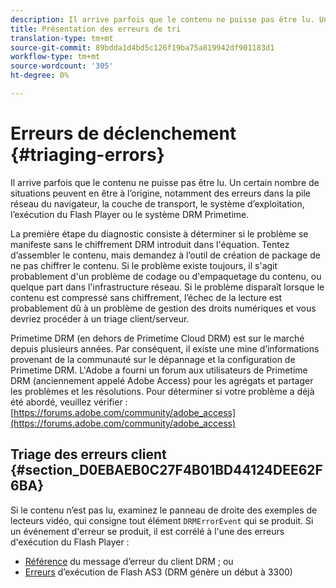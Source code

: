 ```yaml
---
description: Il arrive parfois que le contenu ne puisse pas être lu. Un certain nombre de situations peuvent en être à l’origine, notamment des erreurs dans la pile réseau du navigateur, la couche de transport, le système d’exploitation, l’exécution du Flash Player ou le système DRM Primetime.
title: Présentation des erreurs de tri
translation-type: tm+mt
source-git-commit: 89bdda1d4bd5c126f19ba75a819942df901183d1
workflow-type: tm+mt
source-wordcount: '305'
ht-degree: 0%

---
```



# Erreurs de déclenchement {#triaging-errors}

Il arrive parfois que le contenu ne puisse pas être lu. Un certain nombre de situations peuvent en être à l’origine, notamment des erreurs dans la pile réseau du navigateur, la couche de transport, le système d’exploitation, l’exécution du Flash Player ou le système DRM Primetime.

La première étape du diagnostic consiste à déterminer si le problème se manifeste sans le chiffrement DRM introduit dans l&#39;équation. Tentez d’assembler le contenu, mais demandez à l’outil de création de package de ne pas chiffrer le contenu. Si le problème existe toujours, il s&#39;agit probablement d&#39;un problème de codage ou d&#39;empaquetage du contenu, ou quelque part dans l&#39;infrastructure réseau. Si le problème disparaît lorsque le contenu est compressé sans chiffrement, l’échec de la lecture est probablement dû à un problème de gestion des droits numériques et vous devriez procéder à un triage client/serveur.

Primetime DRM (en dehors de Primetime Cloud DRM) est sur le marché depuis plusieurs années. Par conséquent, il existe une mine d’informations provenant de la communauté sur le dépannage et la configuration de Primetime DRM. L&#39;Adobe a fourni un forum aux utilisateurs de Primetime DRM (anciennement appelé Adobe Access) pour les agrégats et partager les problèmes et les résolutions. Pour déterminer si votre problème a déjà été abordé, veuillez vérifier : [https://forums.adobe.com/community/adobe_access](https://forums.adobe.com/community/adobe_access)

## Triage des erreurs client {#section_D0EBAEB0C27F4B01BD44124DEE62F6BA}

Si le contenu n’est pas lu, examinez le panneau de droite des exemples de lecteurs vidéo, qui consigne tout élément `DRMErrorEvent` qui se produit. Si un événement d&#39;erreur se produit, il est corrélé à l&#39;une des erreurs d&#39;exécution du Flash Player :

* [Référence](https://help.adobe.com/en_US/primetime/drm/index.html#reference-DRM_Client_Error_Messages) du message d’erreur du client DRM ; ou
* [Erreurs](https://help.adobe.com/en_US/FlashPlatform/reference/actionscript/3/runtimeErrors.html)  d’exécution de Flash AS3 (DRM génère un début à 3300)

